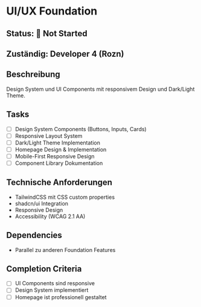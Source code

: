 # UI/UX Foundation

## Status: 🔄 Not Started

## Zuständig: Developer 4 (Rozn)

## Beschreibung
Design System und UI Components mit responsivem Design und Dark/Light Theme.

## Tasks
- [ ] Design System Components (Buttons, Inputs, Cards)
- [ ] Responsive Layout System
- [ ] Dark/Light Theme Implementation
- [ ] Homepage Design & Implementation
- [ ] Mobile-First Responsive Design
- [ ] Component Library Dokumentation

## Technische Anforderungen
- TailwindCSS mit CSS custom properties
- shadcn/ui Integration
- Responsive Design
- Accessibility (WCAG 2.1 AA)

## Dependencies
- Parallel zu anderen Foundation Features

## Completion Criteria
- [ ] UI Components sind responsive
- [ ] Design System implementiert
- [ ] Homepage ist professionell gestaltet

